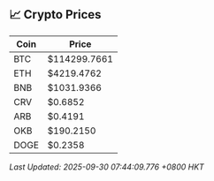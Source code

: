 ## 📈 Crypto Prices

| Coin | Price |
| ---- | ----- |
| BTC | $114299.7661 |
| ETH | $4219.4762 |
| BNB | $1031.9366 |
| CRV | $0.6852 |
| ARB | $0.4191 |
| OKB | $190.2150 |
| DOGE | $0.2358 |

_Last Updated: 2025-09-30 07:44:09.776 +0800 HKT_